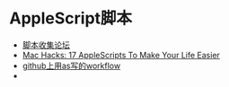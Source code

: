 # AppleScript脚本

* [脚本收集论坛](http://macscripter.net/viewforum.php?id=61)
* [Mac Hacks: 17 AppleScripts To Make Your Life Easier](https://www.smashingmagazine.com/2009/05/mac-hacks-17-applescripts-to-make-your-life-easier/)
* [github上用as写的workflow](https://github.com/trending/applescript)
* ​

